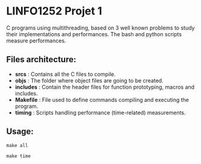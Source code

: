 # LINFO1252 Projet 1

C programs using multithreading, based on 3 well known problems to study their implementations and performances. The bash and python scripts measure performances.

## Files architecture:
- **srcs** : Contains all the C files to compile.
- **objs** : The folder where object files are going to be created.
- **includes** : Contain the header files for function prototyping, macros and includes.
- **Makefile** : File used to define commands compiling and executing the program.
- **timing** : Scripts handling performance (time-related) measurements.

## Usage:

```
make all
```

```
make time
```

